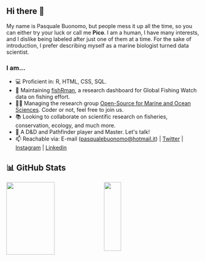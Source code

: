 ## Hi there 👋

My name is Pasquale Buonomo, but people mess it up all the time, so you can either try your luck or call me **Pico**. I am a human, I have many interests, and I dislike being labeled after just one of them at a time. For the sake of introduction, I prefer describing myself as a marine biologist turned data scientist.

<!--
**Shyentist/Shyentist** is a ✨ _special_ ✨ repository because its `README.md` (this file) appears on your GitHub profile.

Here are some ideas to get you started:-->
### I am...

- <span>&#128187;</span> Proficient in: R, HTML, CSS, SQL.
- <span>&#127907;</span> Maintaining [fishRman](https://github.com/Shyentist/fish-r-man), a research dashboard for Global Fishing Watch data on fishing effort. 
- <span>&#128104;&#8205;&#127891;</span> Managing the research group [Open-Source for Marine and Ocean Sciences](https://osmos.xyz). Coder or not, feel free to join us.
- <span>&#128218;</span> Looking to collaborate on scientific research on fisheries, conservation, ecology, and much more.
- <span>&#128050;</span> A D&D and Pathfinder player and Master. Let's talk!
- 📫 Reachable via: E-mail (pasqualebuonomo@hotmail.it) | [Twitter](https://twitter.com/Shyentist_Pico) | [Instagram](https://www.instagram.com/pico_shyentist/)  | [Linkedin](https://www.linkedin.com/in/pasqualebuonomo/)

## <span>&#128202;</span> GitHub Stats
<!--![GitHub stats](https://github-readme-stats.vercel.app/api?username=Shyentist&show_icons=true&theme=nord)
![Top Langs](https://github-readme-stats.vercel.app/api/top-langs/?username=Shyentist&theme=nord)-->
<img align="left" src="https://github-readme-stats.vercel.app/api?username=Shyentist&show_icons=true&theme=nord" style="width:50%; height: 190px"/>
<img align="left" src="https://github-readme-stats.vercel.app/api/top-langs/?username=Shyentist&theme=nord" style="width:30%; height: 180px"/>
